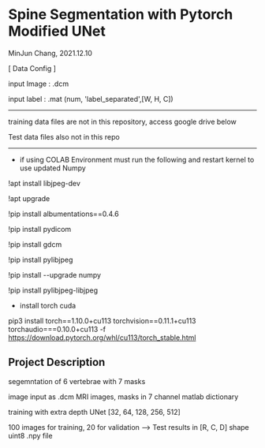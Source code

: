 # Spine Segmentation with Pytorch Modified UNet
MinJun Chang, 2021.12.10

[ Data Config ]

input Image  : .dcm 

input label : .mat (num, 'label_separated',[W, H, C])
*****************************************************************

training data files are not in this repository, access google drive below

Test data files also not in this repo

*****************************************************************

* if using COLAB Environment must run the following and restart kernel to use updated Numpy

!apt install libjpeg-dev

!apt upgrade

!pip install albumentations==0.4.6

!pip install pydicom

!pip install gdcm

!pip install pylibjpeg

!pip install --upgrade numpy

!pip install pylibjpeg-libjpeg

* install torch cuda

pip3 install torch==1.10.0+cu113 torchvision==0.11.1+cu113 torchaudio===0.10.0+cu113 -f https://download.pytorch.org/whl/cu113/torch_stable.html


## Project Description
segemntation of 6 vertebrae with 7 masks

image input as .dcm MRI images, masks in 7 channel matlab dictionary

training with extra depth UNet [32, 64, 128, 256, 512]

100 images for training, 20 for validation --> Test results in [R, C, D] shape uint8 .npy file


